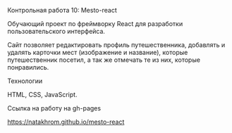Контрольная работа 10: Mesto-react

Обучающий проект по фреймворку React для разработки пользовательского интерфейса.

Сайт позволяет редактировать профиль путешественника, добавлять и удалять карточки мест (изображение и название), которые путешественник посетил, а так же отмечать те из них, которые понравились.

Технологии

HTML, CSS, JavaScript.

Ссылка на работу на gh-pages

https://natakhrom.github.io/mesto-react

